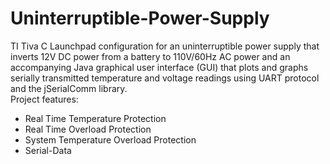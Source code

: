 # Uninterruptible-Power-Supply
TI Tiva C Launchpad configuration for an uninterruptible power supply that inverts 12V DC power from a battery to 110V/60Hz AC power and an accompanying Java graphical user interface (GUI) that plots and graphs serially transmitted temperature and voltage readings using UART protocol and the jSerialComm library.                                                                                                                                    
Project features:
- Real Time Temperature Protection
- Real Time Overload Protection
- System Temperature Overload Protection
- Serial-Data
